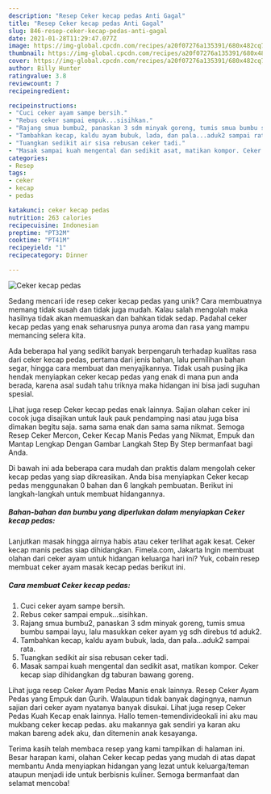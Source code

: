 ```yaml
---
description: "Resep Ceker kecap pedas Anti Gagal"
title: "Resep Ceker kecap pedas Anti Gagal"
slug: 846-resep-ceker-kecap-pedas-anti-gagal
date: 2021-01-28T11:29:47.077Z
image: https://img-global.cpcdn.com/recipes/a20f07276a135391/680x482cq70/ceker-kecap-pedas-foto-resep-utama.jpg
thumbnail: https://img-global.cpcdn.com/recipes/a20f07276a135391/680x482cq70/ceker-kecap-pedas-foto-resep-utama.jpg
cover: https://img-global.cpcdn.com/recipes/a20f07276a135391/680x482cq70/ceker-kecap-pedas-foto-resep-utama.jpg
author: Billy Hunter
ratingvalue: 3.8
reviewcount: 7
recipeingredient:

recipeinstructions:
- "Cuci ceker ayam sampe bersih."
- "Rebus ceker sampai empuk...sisihkan."
- "Rajang smua bumbu2, panaskan 3 sdm minyak goreng, tumis smua bumbu sampai layu, lalu masukkan ceker ayam yg sdh direbus td aduk2."
- "Tambahkan kecap, kaldu ayam bubuk, lada, dan pala...aduk2 sampai rata."
- "Tuangkan sedikit air sisa rebusan ceker tadi."
- "Masak sampai kuah mengental dan sedikit asat, matikan kompor. Ceker kecap siap dihidangkan dg taburan bawang goreng."
categories:
- Resep
tags:
- ceker
- kecap
- pedas

katakunci: ceker kecap pedas 
nutrition: 263 calories
recipecuisine: Indonesian
preptime: "PT32M"
cooktime: "PT41M"
recipeyield: "1"
recipecategory: Dinner

---
```



![Ceker kecap pedas](https://img-global.cpcdn.com/recipes/a20f07276a135391/680x482cq70/ceker-kecap-pedas-foto-resep-utama.jpg)

Sedang mencari ide resep ceker kecap pedas yang unik? Cara membuatnya memang tidak susah dan tidak juga mudah. Kalau salah mengolah maka hasilnya tidak akan memuaskan dan bahkan tidak sedap. Padahal ceker kecap pedas yang enak seharusnya punya aroma dan rasa yang mampu memancing selera kita.

Ada beberapa hal yang sedikit banyak berpengaruh terhadap kualitas rasa dari ceker kecap pedas, pertama dari jenis bahan, lalu pemilihan bahan segar, hingga cara membuat dan menyajikannya. Tidak usah pusing jika hendak menyiapkan ceker kecap pedas yang enak di mana pun anda berada, karena asal sudah tahu triknya maka hidangan ini bisa jadi suguhan spesial.

Lihat juga resep Ceker kecap pedas enak lainnya. Sajian olahan ceker ini cocok juga disajikan untuk lauk pauk pendamping nasi atau juga bisa dimakan begitu saja. sama sama enak dan sama sama nikmat. Semoga Resep Ceker Mercon, Ceker Kecap Manis Pedas yang Nikmat, Empuk dan Mantap Lengkap Dengan Gambar Langkah Step By Step bermanfaat bagi Anda.


Di bawah ini ada beberapa cara mudah dan praktis dalam mengolah ceker kecap pedas yang siap dikreasikan. Anda bisa menyiapkan Ceker kecap pedas menggunakan 0 bahan dan 6 langkah pembuatan. Berikut ini langkah-langkah untuk membuat hidangannya.

<!--inarticleads1-->

##### Bahan-bahan dan bumbu yang diperlukan dalam menyiapkan Ceker kecap pedas:



Lanjutkan masak hingga airnya habis atau ceker terlihat agak kesat. Ceker kecap manis pedas siap dihidangkan. Fimela.com, Jakarta Ingin membuat olahan dari ceker ayam untuk hidangan keluarga hari ini? Yuk, cobain resep membuat ceker ayam masak kecap pedas berikut ini. 

<!--inarticleads2-->

##### Cara membuat Ceker kecap pedas:

1. Cuci ceker ayam sampe bersih.
1. Rebus ceker sampai empuk...sisihkan.
1. Rajang smua bumbu2, panaskan 3 sdm minyak goreng, tumis smua bumbu sampai layu, lalu masukkan ceker ayam yg sdh direbus td aduk2.
1. Tambahkan kecap, kaldu ayam bubuk, lada, dan pala...aduk2 sampai rata.
1. Tuangkan sedikit air sisa rebusan ceker tadi.
1. Masak sampai kuah mengental dan sedikit asat, matikan kompor. Ceker kecap siap dihidangkan dg taburan bawang goreng.


Lihat juga resep Ceker Ayam Pedas Manis enak lainnya. Resep Ceker Ayam Pedas yang Empuk dan Gurih. Walaupun tidak banyak dagingnya, namun sajian dari ceker ayam nyatanya banyak disukai. Lihat juga resep Ceker Pedas Kuah Kecap enak lainnya. Hallo temen-temendivideokali ini aku mau mukbang ceker kecap pedas. aku makannya gak sendiri ya karan aku makan bareng adek aku, dan ditemenin anak kesayanga. 

Terima kasih telah membaca resep yang kami tampilkan di halaman ini. Besar harapan kami, olahan Ceker kecap pedas yang mudah di atas dapat membantu Anda menyiapkan hidangan yang lezat untuk keluarga/teman ataupun menjadi ide untuk berbisnis kuliner. Semoga bermanfaat dan selamat mencoba!
